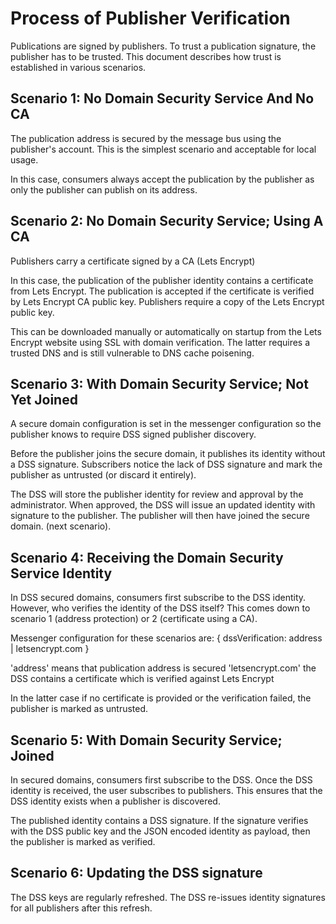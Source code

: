 # Process of Publisher Verification

Publications are signed by publishers. To trust a publication signature, the publisher has to be trusted. This document describes how trust is established in various scenarios.


## Scenario 1: No Domain Security Service And No CA

The publication address is secured by the message bus using the publisher's account. This is the simplest scenario and acceptable for local usage. 

In this case, consumers always accept the publication by the publisher as only the publisher can publish on its address.


## Scenario 2: No Domain Security Service; Using A CA

Publishers carry a certificate signed by a CA (Lets Encrypt)

In this case, the publication of the publisher identity contains a certificate from Lets Encrypt. The publication is accepted if the certificate is verified by Lets Encrypt CA public key. Publishers require a copy of the Lets Encrypt public key. 

This can be downloaded manually or automatically on startup from the Lets Encrypt website using SSL with domain verification. The latter requires a trusted DNS and is still vulnerable to DNS cache poisening.

## Scenario 3: With Domain Security Service; Not Yet Joined 

A secure domain configuration is set in the messenger configuration so the publisher knows to require DSS signed publisher discovery.

Before the publisher joins the secure domain, it publishes its identity without a DSS signature. Subscribers notice the lack of DSS signature and mark the publisher as untrusted (or discard it entirely).

The DSS will store the publisher identity for review and approval by the administrator. When approved, the DSS will issue an updated identity with signature to the publisher. The publisher will then have joined the secure domain. (next scenario).

## Scenario 4: Receiving the Domain Security Service Identity 

In DSS secured domains, consumers first subscribe to the DSS identity. However, who verifies the identity of the DSS itself? This comes down to scenario 1 (address protection) or 2 (certificate using a CA).

Messenger configuration for these scenarios are:
{
  dssVerification: address | letsencrypt.com
}

'address' means that publication address is secured
'letsencrypt.com' the DSS contains a certificate which is verified against Lets Encrypt

In the latter case if no certificate is provided or the verification failed, the publisher is marked as untrusted.


## Scenario 5: With Domain Security Service; Joined

In secured domains, consumers first subscribe to the DSS. Once the DSS identity is received, the user subscribes to publishers. This ensures that the DSS identity exists when a publisher is discovered.

The published identity contains a DSS signature. If the signature verifies with the DSS public key and the JSON encoded identity as payload, then the publisher is marked as verified.


## Scenario 6: Updating the DSS signature

The DSS keys are regularly refreshed. The DSS re-issues identity signatures for all publishers after this refresh.

